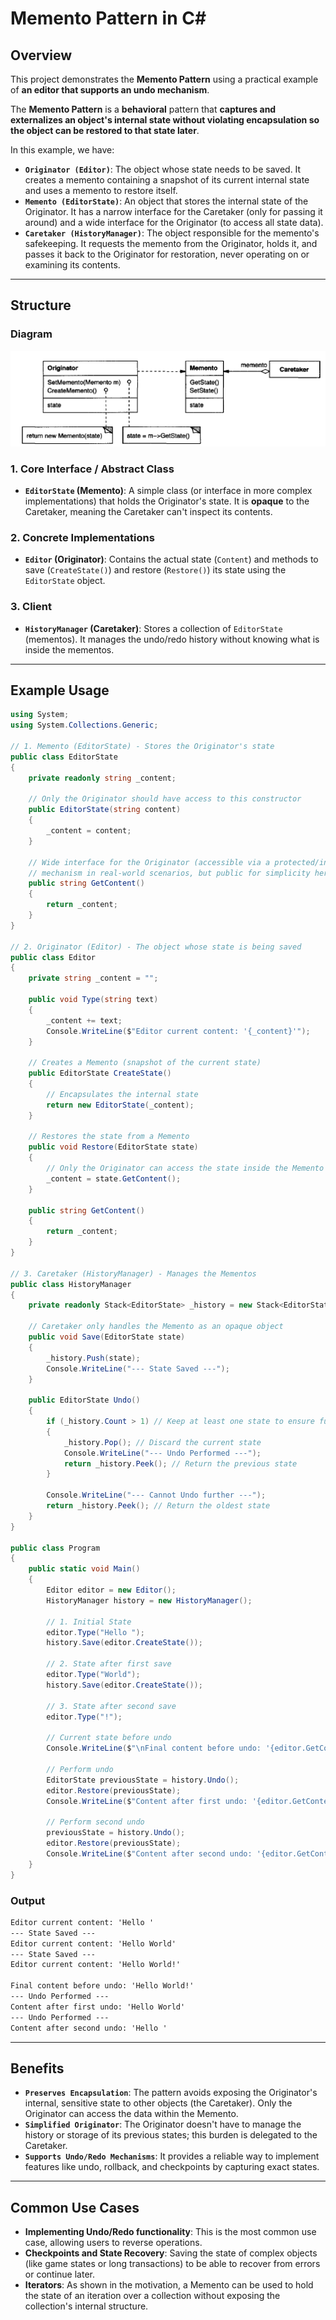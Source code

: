 # **Memento Pattern** in **C\#**

## Overview

This project demonstrates the **Memento Pattern** using a practical example of **an editor that supports an undo mechanism**.

The **Memento Pattern** is a **behavioral** pattern that **captures and externalizes an object's internal state without violating encapsulation so the object can be restored to that state later**.

In this example, we have:

* **`Originator (Editor)`**: The object whose state needs to be saved. It creates a memento containing a snapshot of its current internal state and uses a memento to restore itself.
* **`Memento (EditorState)`**: An object that stores the internal state of the Originator. It has a narrow interface for the Caretaker (only for passing it around) and a wide interface for the Originator (to access all state data).
* **`Caretaker (HistoryManager)`**: The object responsible for the memento's safekeeping. It requests the memento from the Originator, holds it, and passes it back to the Originator for restoration, never operating on or examining its contents.

-----

## Structure

### Diagram

![UML Diagram illustrating the pattern](structure.png)

### 1\. Core Interface / Abstract Class

* **`EditorState` (Memento)**: A simple class (or interface in more complex implementations) that holds the Originator's state. It is **opaque** to the Caretaker, meaning the Caretaker can't inspect its contents.

### 2\. Concrete Implementations

* **`Editor` (Originator)**: Contains the actual state (`Content`) and methods to save (`CreateState()`) and restore (`Restore()`) its state using the `EditorState` object.

### 3\. Client

* **`HistoryManager` (Caretaker)**: Stores a collection of `EditorState` (mementos). It manages the undo/redo history without knowing what is inside the mementos.

-----

## Example Usage

```csharp
using System;
using System.Collections.Generic;

// 1. Memento (EditorState) - Stores the Originator's state
public class EditorState
{
    private readonly string _content;

    // Only the Originator should have access to this constructor
    public EditorState(string content)
    {
        _content = content;
    }

    // Wide interface for the Originator (accessible via a protected/internal
    // mechanism in real-world scenarios, but public for simplicity here)
    public string GetContent()
    {
        return _content;
    }
}

// 2. Originator (Editor) - The object whose state is being saved
public class Editor
{
    private string _content = "";

    public void Type(string text)
    {
        _content += text;
        Console.WriteLine($"Editor current content: '{_content}'");
    }

    // Creates a Memento (snapshot of the current state)
    public EditorState CreateState()
    {
        // Encapsulates the internal state
        return new EditorState(_content); 
    }

    // Restores the state from a Memento
    public void Restore(EditorState state)
    {
        // Only the Originator can access the state inside the Memento
        _content = state.GetContent(); 
    }

    public string GetContent()
    {
        return _content;
    }
}

// 3. Caretaker (HistoryManager) - Manages the Mementos
public class HistoryManager
{
    private readonly Stack<EditorState> _history = new Stack<EditorState>();

    // Caretaker only handles the Memento as an opaque object
    public void Save(EditorState state)
    {
        _history.Push(state);
        Console.WriteLine("--- State Saved ---");
    }

    public EditorState Undo()
    {
        if (_history.Count > 1) // Keep at least one state to ensure functionality
        {
            _history.Pop(); // Discard the current state
            Console.WriteLine("--- Undo Performed ---");
            return _history.Peek(); // Return the previous state
        }
        
        Console.WriteLine("--- Cannot Undo further ---");
        return _history.Peek(); // Return the oldest state
    }
}

public class Program
{
    public static void Main()
    {
        Editor editor = new Editor();
        HistoryManager history = new HistoryManager();

        // 1. Initial State
        editor.Type("Hello ");
        history.Save(editor.CreateState());

        // 2. State after first save
        editor.Type("World");
        history.Save(editor.CreateState());
        
        // 3. State after second save
        editor.Type("!");

        // Current state before undo
        Console.WriteLine($"\nFinal content before undo: '{editor.GetContent()}'");

        // Perform undo
        EditorState previousState = history.Undo();
        editor.Restore(previousState);
        Console.WriteLine($"Content after first undo: '{editor.GetContent()}'");

        // Perform second undo
        previousState = history.Undo();
        editor.Restore(previousState);
        Console.WriteLine($"Content after second undo: '{editor.GetContent()}'");
    }
}
```

### Output

```cmd
Editor current content: 'Hello '
--- State Saved ---
Editor current content: 'Hello World'
--- State Saved ---
Editor current content: 'Hello World!'

Final content before undo: 'Hello World!'
--- Undo Performed ---
Content after first undo: 'Hello World'
--- Undo Performed ---
Content after second undo: 'Hello '
```

-----

## Benefits

* **`Preserves Encapsulation`**: The pattern avoids exposing the Originator's internal, sensitive state to other objects (the Caretaker). Only the Originator can access the data within the Memento.
* **`Simplified Originator`**: The Originator doesn't have to manage the history or storage of its previous states; this burden is delegated to the Caretaker.
* **`Supports Undo/Redo Mechanisms`**: It provides a reliable way to implement features like undo, rollback, and checkpoints by capturing exact states.

-----

## Common Use Cases

* **Implementing Undo/Redo functionality**: This is the most common use case, allowing users to reverse operations.
* **Checkpoints and State Recovery**: Saving the state of complex objects (like game states or long transactions) to be able to recover from errors or continue later.
* **Iterators**: As shown in the motivation, a Memento can be used to hold the state of an iteration over a collection without exposing the collection's internal structure.
